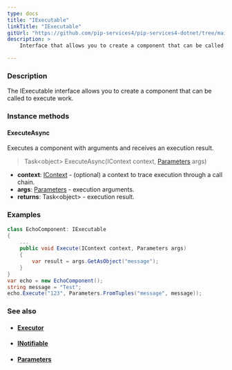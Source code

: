 ```yaml
---
type: docs
title: "IExecutable"
linkTitle: "IExecutable"
gitUrl: "https://github.com/pip-services4/pip-services4-dotnet/tree/main/pip-services4-components-dotnet"
description: >
    Interface that allows you to create a component that can be called to execute work.

---
```


### Description

The IExecutable interface allows you to create a component that can be called to execute work.

### Instance methods

#### ExecuteAsync
Executes a component with arguments and receives an execution result.

> Task\<object\> ExecuteAsync(IContext context, [Parameters](../parameters) args)

- **context**: [IContext](../../../components/context/icontext) - (optional) a context to trace execution through a call chain.
- **args**: [Parameters](../parameters) - execution arguments.
- **returns**: Task\<object\> - execution result. 

### Examples

```cs
class EchoComponent: IExecutable 
{
    ...
    public void Execute(IContext context, Parameters args)
    {
        var result = args.GetAsObject("message");
    }
}
var echo = new EchoComponent();
string message = "Test";
echo.Execute("123", Parameters.FromTuples("message", message));

```

### See also
- #### [Executor](../executor)
- #### [INotifiable](../inotifiable)
- #### [Parameters](../parameters)

